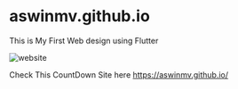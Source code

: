 # aswinmv.github.io
This is My First Web design using Flutter


![website](https://github.com/aswinmv/aswinmv.github.io/assets/65582177/9ff9dc70-d3ca-4f4d-b049-3b9439ac2605)

Check This CountDown Site here
https://aswinmv.github.io/

